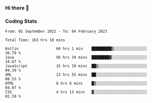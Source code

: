### Hi there 👋

<!--
**Girrafeec/girrafeec** is a ✨ _special_ ✨ repository because its `README.md` (this file) appears on your GitHub profile.

Here are some ideas to get you started:

- 🔭 I’m currently working on ...
- 🌱 I’m currently learning ...
- 👯 I’m looking to collaborate on ...
- 🤔 I’m looking for help with ...
- 💬 Ask me about ...
- 📫 How to reach me: ...
- 😄 Pronouns: ...
- ⚡ Fun fact: ...
-->

### Coding Stats
<!--START_SECTION:waka-->

```text
From: 01 September 2022 - To: 04 February 2023

Total Time: 163 hrs 10 mins

Kotlin                 60 hrs 1 min    █████████▒░░░░░░░░░░░░░░░   36.79 %
Java                   56 hrs 34 mins  ████████▓░░░░░░░░░░░░░░░░   34.67 %
JavaScript             15 hrs 19 mins  ██▒░░░░░░░░░░░░░░░░░░░░░░   09.39 %
XML                    13 hrs 55 mins  ██░░░░░░░░░░░░░░░░░░░░░░░   08.53 %
HTML                   8 hrs 6 mins    █▒░░░░░░░░░░░░░░░░░░░░░░░   04.97 %
CSS                    4 hrs 13 mins   ▓░░░░░░░░░░░░░░░░░░░░░░░░   02.59 %
```

<!--END_SECTION:waka-->
